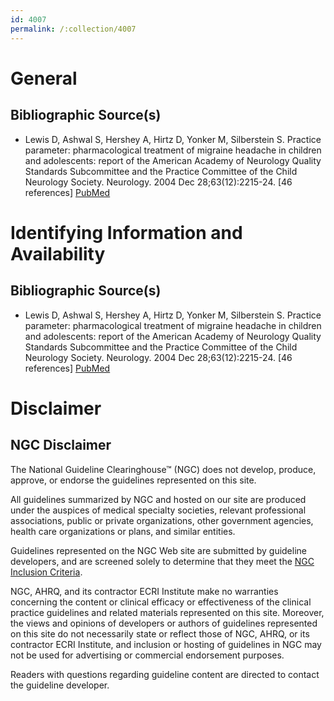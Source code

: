 ```yaml
---
id: 4007
permalink: /:collection/4007
---
```


# General

## Bibliographic Source(s)

- Lewis D, Ashwal S, Hershey A, Hirtz D, Yonker M, Silberstein S. Practice parameter: pharmacological treatment of migraine headache in children and adolescents: report of the American Academy of Neurology Quality Standards Subcommittee and the Practice Committee of the Child Neurology Society. Neurology. 2004 Dec 28;63(12):2215-24. [46 references] [ PubMed ](http://www.ncbi.nlm.nih.gov/entrez/query.fcgi?cmd=Retrieve&db=pubmed&dopt=Abstract&list_uids=15623677)

# Identifying Information and Availability

## Bibliographic Source(s)

- Lewis D, Ashwal S, Hershey A, Hirtz D, Yonker M, Silberstein S. Practice parameter: pharmacological treatment of migraine headache in children and adolescents: report of the American Academy of Neurology Quality Standards Subcommittee and the Practice Committee of the Child Neurology Society. Neurology. 2004 Dec 28;63(12):2215-24. [46 references] [ PubMed ](http://www.ncbi.nlm.nih.gov/entrez/query.fcgi?cmd=Retrieve&db=pubmed&dopt=Abstract&list_uids=15623677)

# Disclaimer

## NGC Disclaimer

The National Guideline Clearinghouse™ (NGC) does not develop, produce, approve, or endorse the guidelines represented on this site.

All guidelines summarized by NGC and hosted on our site are produced under the auspices of medical specialty societies, relevant professional associations, public or private organizations, other government agencies, health care organizations or plans, and similar entities.

Guidelines represented on the NGC Web site are submitted by guideline developers, and are screened solely to determine that they meet the [NGC Inclusion Criteria](/help-and-about/summaries/inclusion-criteria).

NGC, AHRQ, and its contractor ECRI Institute make no warranties concerning the content or clinical efficacy or effectiveness of the clinical practice guidelines and related materials represented on this site. Moreover, the views and opinions of developers or authors of guidelines represented on this site do not necessarily state or reflect those of NGC, AHRQ, or its contractor ECRI Institute, and inclusion or hosting of guidelines in NGC may not be used for advertising or commercial endorsement purposes.

Readers with questions regarding guideline content are directed to contact the guideline developer.

